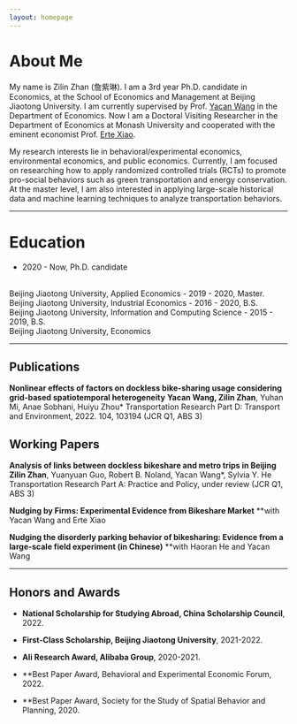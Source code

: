```yaml
---
layout: homepage
---
```


# About Me

My name is Zilin Zhan (詹紫琳). I am a 3rd year Ph.D. candidate in Economics, at the School of Economics and Management at Beijing Jiaotong University. I am currently supervised by Prof. [Yacan Wang](http://sem.bjtu.edu.cn/show-594-83.html) in the Department of Economics. Now I am a Doctoral Visiting Researcher in the Department of Economics at Monash University and cooperated with the eminent economist Prof. [Erte Xiao](https://sites.google.com/site/ertexiao/). 

My research interests lie in behavioral/experimental economics, environmental economics, and public economics. Currently, I am focused on researching how to apply randomized controlled trials (RCTs) to promote pro-social behaviors such as green transportation and energy conservation. At the master level, I am also interested in applying large-scale historical data and machine learning techniques to analyze transportation behaviors.

***

# Education
- 2020 - Now, Ph.D. candidate
<br>
Beijing Jiaotong University, Applied Economics
- 2019 - 2020, Master.
<br>
Beijing Jiaotong University, Industrial Economics
- 2016 - 2020, B.S.
<br>
Beijing Jiaotong University, Information and Computing Science
- 2015 - 2019, B.S.
<br>
Beijing Jiaotong University, Economics

***

<script type="text/javascript">document.write(unescape("%3Cspan id='cnzz_stat_icon_1279691496'%3E%3C/span%3E%3Cscript src='https://s9.cnzz.com/z_stat.php%3Fid%3D1279691496%26show%3Dpic' type='text/javascript'%3E%3C/script%3E"));</script>


## Publications
**Nonlinear effects of factors on dockless bike-sharing usage considering grid-based spatiotemporal heterogeneity**
**Yacan Wang, Zilin Zhan**, Yuhan Mi, Anae Sobhani, Huiyu Zhou*
Transportation Research Part D: Transport and Environment, 2022. 104, 103194 (JCR Q1, ABS 3)

## Working Papers
**Analysis of links between dockless bikeshare and metro trips in Beijing**
**Zilin Zhan**, Yuanyuan Guo, Robert B. Noland, Yacan Wang*, Sylvia Y. He
Transportation Research Part A: Practice and Policy, under review (JCR Q1, ABS 3)

**Nudging by Firms: Experimental Evidence from Bikeshare Market**
**with Yacan Wang and Erte Xiao

**Nudging the disorderly parking behavior of bikesharing: Evidence from a large-scale field experiment (in Chinese)**
**with Haoran He and Yacan Wang

***

## Honors and Awards
- **National Scholarship for Studying Abroad, China Scholarship Council**, 2022.
- **First-Class Scholarship, Beijing Jiaotong University**, 2021-2022.
- **Ali Research Award, Alibaba Group**, 2020-2021.

- **Best Paper Award, Behavioral and Experimental Economic Forum, 2022.
- **Best Paper Award, Society for the Study of Spatial Behavior and Planning, 2020.





